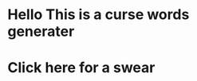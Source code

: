 <html>
  <body>
    <h1> Hello This is a curse words generater <h1>
      <p1> Click here for a swear </p1>
  </body>
</html>
